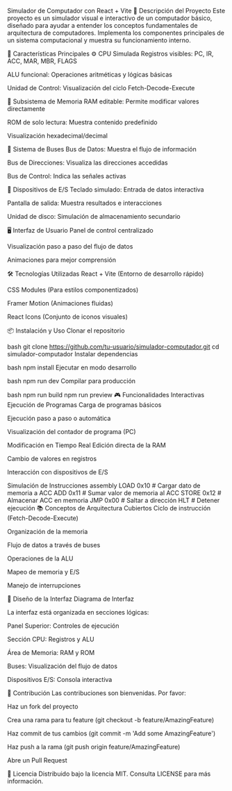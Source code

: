 Simulador de Computador con React + Vite
📌 Descripción del Proyecto
Este proyecto es un simulador visual e interactivo de un computador básico, diseñado para ayudar a entender los conceptos fundamentales de arquitectura de computadores. Implementa los componentes principales de un sistema computacional y muestra su funcionamiento interno.

🚀 Características Principales
⚙️ CPU Simulada
Registros visibles: PC, IR, ACC, MAR, MBR, FLAGS

ALU funcional: Operaciones aritméticas y lógicas básicas

Unidad de Control: Visualización del ciclo Fetch-Decode-Execute

🧠 Subsistema de Memoria
RAM editable: Permite modificar valores directamente

ROM de solo lectura: Muestra contenido predefinido

Visualización hexadecimal/decimal

🚌 Sistema de Buses
Bus de Datos: Muestra el flujo de información

Bus de Direcciones: Visualiza las direcciones accedidas

Bus de Control: Indica las señales activas

💾 Dispositivos de E/S
Teclado simulado: Entrada de datos interactiva

Pantalla de salida: Muestra resultados e interacciones

Unidad de disco: Simulación de almacenamiento secundario

🖥️ Interfaz de Usuario
Panel de control centralizado

Visualización paso a paso del flujo de datos

Animaciones para mejor comprensión

🛠️ Tecnologías Utilizadas
React + Vite (Entorno de desarrollo rápido)

CSS Modules (Para estilos componentizados)

Framer Motion (Animaciones fluidas)

React Icons (Conjunto de iconos visuales)

📦 Instalación y Uso
Clonar el repositorio

bash
git clone https://github.com/tu-usuario/simulador-computador.git
cd simulador-computador
Instalar dependencias

bash
npm install
Ejecutar en modo desarrollo

bash
npm run dev
Compilar para producción

bash
npm run build
npm run preview
🎮 Funcionalidades Interactivas
Ejecución de Programas
Carga de programas básicos

Ejecución paso a paso o automática

Visualización del contador de programa (PC)

Modificación en Tiempo Real
Edición directa de la RAM

Cambio de valores en registros

Interacción con dispositivos de E/S

Simulación de Instrucciones
assembly
LOAD 0x10    # Cargar dato de memoria a ACC
ADD 0x11     # Sumar valor de memoria al ACC
STORE 0x12   # Almacenar ACC en memoria
JMP 0x00     # Saltar a dirección
HLT          # Detener ejecución
📚 Conceptos de Arquitectura Cubiertos
Ciclo de instrucción (Fetch-Decode-Execute)

Organización de la memoria

Flujo de datos a través de buses

Operaciones de la ALU

Mapeo de memoria y E/S

Manejo de interrupciones

🎨 Diseño de la Interfaz
Diagrama de Interfaz

La interfaz está organizada en secciones lógicas:

Panel Superior: Controles de ejecución

Sección CPU: Registros y ALU

Área de Memoria: RAM y ROM

Buses: Visualización del flujo de datos

Dispositivos E/S: Consola interactiva

🤝 Contribución
Las contribuciones son bienvenidas. Por favor:

Haz un fork del proyecto

Crea una rama para tu feature (git checkout -b feature/AmazingFeature)

Haz commit de tus cambios (git commit -m 'Add some AmazingFeature')

Haz push a la rama (git push origin feature/AmazingFeature)

Abre un Pull Request

📄 Licencia
Distribuido bajo la licencia MIT. Consulta LICENSE para más información.